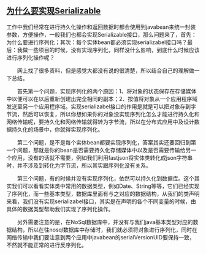 ## [为什么要实现Serializable](https://www.cnblogs.com/hhhshct/p/9664390.html)

工作中我们经常在进行持久化操作和返回数据时都会使用到javabean来统一封装参数，方便操作，一般我们也都会实现Serializable接口，那么问题来了，首先：为什么要进行序列化；其次：每个实体bean都必须实现serializabel接口吗？最后：我做一些项目的时候，没有实现序列化，同样没什么影响，到底什么时候应该进行序列化操作呢？

　　网上找了很多资料，但是感觉大都没有说的很清楚，所以结合自己的理解做一下总结。

　　首先第一个问题，实现序列化的两个原因：1、将对象的状态保存在存储媒体中以便可以在以后重新创建出完全相同的副本；2、按值将对象从一个应用程序域发送至另一个应用程序域。实现serializabel接口的作用是就是可以把对象存到字节流，然后可以恢复，所以你想如果你的对象没实现序列化怎么才能进行持久化和网络传输呢，要持久化和网络传输就得转为字节流，所以在分布式应用中及设计数据持久化的场景中，你就得实现序列化。

　　第二个问题，是不是每个实体bean都要实现序列化，答案其实还要回归到第一个问题，那就是你的bean是否需要持久化存储媒体中以及是否需要传输给另一个应用，没有的话就不需要，例如我们利用fastjson将实体类转化成json字符串时，并不涉及到转化为字节流，所以其实跟序列化没有关系。

　　第三个问题，有的时候并没有实现序列化，依然可以持久化到数据库。这个其实我们可以看看实体类中常用的数据类型，例如Date、String等等，它们已经实现了序列化，而一些基本类型，数据库里面有与之对应的数据结构，从我们的类声明来看，我们没有实现serializabel接口，其实是在声明的各个不同变量的时候，由具体的数据类型帮助我们实现了序列化操作。

　　另外需要注意的是，在NoSql数据库中，并没有与我们java基本类型对应的数据结构，所以在往nosql数据库中存储时，我们就必须将对象进行序列化，同时在网络传输中我们要注意到两个应用中javabean的serialVersionUID要保持一致，不然就不能正常的进行反序列化。